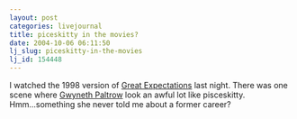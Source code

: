 ```yaml
---
layout: post
categories: livejournal
title: piceskitty in the movies?
date: 2004-10-06 06:11:50
lj_slug: piceskitty-in-the-movies
lj_id: 154448
---
```

I watched the 1998 version of [Great Expectations](http://www.imdb.com/title/tt0119223/) last night. There was one scene where [Gwyneth Paltrow](http://www.imdb.com/name/nm0000569/) look an awful lot like pisceskitty. Hmm...something she never told me about a former career?
